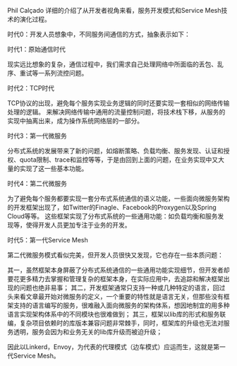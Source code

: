 Phil Calçado 详细的介绍了从开发者视角来看，服务开发模式和Service Mesh技术的演化过程。


时代0：开发人员想象中，不同服务间通信的方式，抽象表示如下：

时代1：原始通信时代

现实远比想象的复杂，通信过程中，我们需求自己处理网络中所面临的丢包、乱序、重试等一系列流控问题。

时代2：TCP时代

TCP协议的出现，避免每个服务实现业务逻辑的同时还要实现一套相似的网络传输处理的逻辑。 来解决网络传输中通用的流量控制问题，将技术栈下移，从服务的实现中抽离出来，成为操作系统网络层的一部分。

时代3：第一代微服务

分布式系统的发展带来了新的问题，如熔断策略、负载均衡、服务发现、认证和授权、quota限制、trace和监控等等，于是由回到上面的问题，在业务实现中又大量的实现了这一些基本功能。

时代4：第二代微服务

为了避免每个服务都要实现一套分布式系统通信的语义功能，一些面向微服务架构的开发框架出现了，如Twitter的Finagle、Facebook的Proxygen以及Spring Cloud等等。 
这些框架实现了分布式系统的一些通用功能：如负载均衡和服务发现等，使得开发人员更加专注于业务的开发。

时代5：第一代Service Mesh

第二代微服务模式看似完美，但开发人员很快又发现，它也存在一些本质问题：

其一，虽然框架本身屏蔽了分布式系统通信的一些通用功能实现细节，但开发者却要花更多精力去掌握和管理复杂的框架本身，在实际应用中，去追踪和解决框架出现的问题也绝非易事；
其二，开发框架通常只支持一种或几种特定的语言，回过头来看文章最开始对微服务的定义，一个重要的特性就是语言无关，但那些没有框架支持的语言编写的服务，很难融入面向微服务的架构体系，想因地制宜的用多种语言实现架构体系中的不同模块也很难做到；
其三，框架以lib库的形式和服务联编，复杂项目依赖时的库版本兼容问题非常棘手，同时，框架库的升级也无法对服务透明，服务会因为和业务无关的lib库升级而被迫升级；

因此以Linkerd，Envoy，为代表的代理模式（边车模式）应运而生，这就是第一代Service Mesh。


